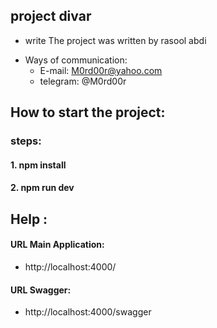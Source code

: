 ## project divar

- write The project was written by rasool abdi

* Ways of communication:
  - E-mail: M0rd00r@yahoo.com
  - telegram: @M0rd00r

## How to start the project:

### steps:

#### 1. npm install

#### 2. npm run dev

## Help :

#### URL Main Application:

- http://localhost:4000/

#### URL Swagger:

- http://localhost:4000/swagger
